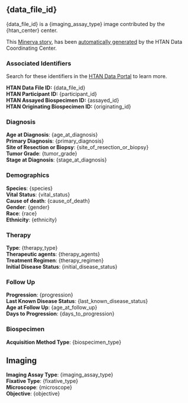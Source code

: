 ## {data_file_id}

{data_file_id} is a {imaging_assay_type} image contributed by the {htan_center} center.

This [Minerva story](https://www.cycif.org/software/minerva), has been [automatically generated](https://github.com/Sage-Bionetworks-Workflows/nf-artist/) by the HTAN Data Coordinating Center.

### Associated Identifiers

Search for these identifiers in the [HTAN Data Portal](data.humantumoratlas.org) to learn more.

**HTAN Data File ID:** {data_file_id}  
**HTAN Participant ID:** {participant_id}  
**HTAN Assayed Biospecimen ID:** {assayed_id}  
**HTAN Originating Biospecimen ID:** {originating_id}

### Diagnosis

**Age at Diagnosis**: {age_at_diagnosis}  
**Primary Diagnosis**: {primary_diagnosis}  
**Site of Resection or Biopsy**: {site_of_resection_or_biopsy}  
**Tumor Grade**: {tumor_grade}  
**Stage at Diagnosis**: {stage_at_diagnosis}

### Demographics

**Species**: {species}  
**Vital Status**: {vital_status}  
**Cause of death**: {cause_of_death}  
**Gender**: {gender}  
**Race**: {race}  
**Ethnicity**: {ethnicity}

### Therapy

**Type**: {therapy_type}  
**Therapeutic agents**: {therapy_agents}  
**Treatment Regimen**: {therapy_regimen}  
**Initial Disease Status**: {initial_disease_status}

### Follow Up

**Progression**: {progression}  
**Last Known Disease Status**: {last_known_disease_status}  
**Age at Follow Up**: {age_at_follow_up}  
**Days to Progression**: {days_to_progression}

### Biospecimen

**Acquisition Method Type**: {biospecimen_type}

## Imaging

**Imaging Assay Type**: {imaging_assay_type}  
**Fixative Type**: {fixative_type}  
**Microscope**: {microscope}  
**Objective**: {objective}

